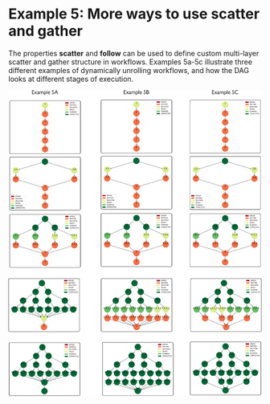 #  Example 5: More ways to use scatter and gather

The properties **scatter** and **follow** can be used to define custom multi-layer scatter and gather structure in workflows. Examples 5a-5c illustrate three different examples of dynamically unrolling workflows, and how the DAG looks at different stages of execution.


![Example 5](/img/sweep/example5.png)
